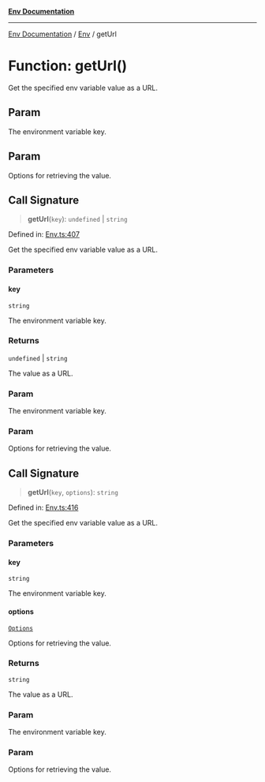 [**Env Documentation**](../../README.md)

***

[Env Documentation](../../README.md) / [Env](../README.md) / getUrl

# Function: getUrl()

Get the specified env variable value as a URL.

## Param

The environment variable key.

## Param

Options for retrieving the value.

## Call Signature

> **getUrl**(`key`): `undefined` \| `string`

Defined in: [Env.ts:407](https://github.com/stonemjs/env/blob/48871436343ec344452325bad1e21ee9c466e315/src/Env.ts#L407)

Get the specified env variable value as a URL.

### Parameters

#### key

`string`

The environment variable key.

### Returns

`undefined` \| `string`

The value as a URL.

### Param

The environment variable key.

### Param

Options for retrieving the value.

## Call Signature

> **getUrl**(`key`, `options`): `string`

Defined in: [Env.ts:416](https://github.com/stonemjs/env/blob/48871436343ec344452325bad1e21ee9c466e315/src/Env.ts#L416)

Get the specified env variable value as a URL.

### Parameters

#### key

`string`

The environment variable key.

#### options

[`Options`](../../declarations/interfaces/Options.md)

Options for retrieving the value.

### Returns

`string`

The value as a URL.

### Param

The environment variable key.

### Param

Options for retrieving the value.
